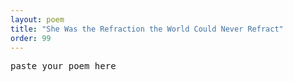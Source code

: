 ```yaml
---
layout: poem
title: "She Was the Refraction the World Could Never Refract"
order: 99
---
```


<pre>
paste your poem here
</pre>
